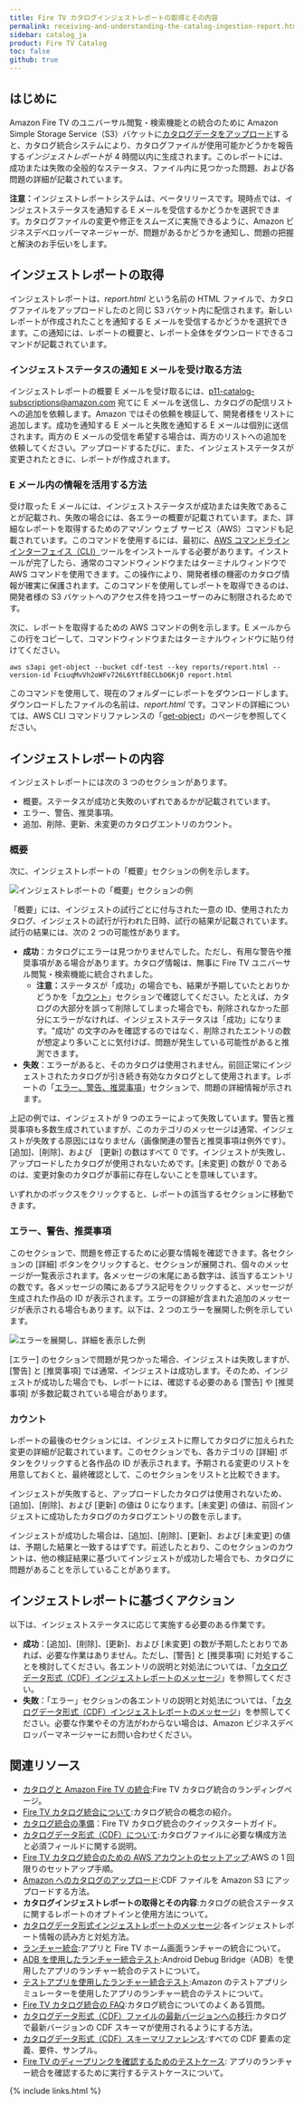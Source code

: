 ```yaml
---
title: Fire TV カタログインジェストレポートの取得とその内容
permalink: receiving-and-understanding-the-catalog-ingestion-report.html
sidebar: catalog_ja
product: Fire TV Catalog
toc: false
github: true
---
```


<a class="anchor" name="はじめに"></a>

<a class="anchor" name="intro"></a>

<h2>はじめに</h2>
<p>Amazon Fire TV のユニバーサル閲覧・検索機能との統合のために Amazon Simple Storage Service（S3）バケットに<a href="https://developer.amazon.com/public/ja/solutions/devices/fire-tv/docs/catalog/catalog-upload">カタログデータをアップロード</a>すると、カタログ統合システムにより、カタログファイルが使用可能かどうかを報告する<em>インジェストレポート</em>が 4 時間以内に生成されます。このレポートには、成功または失敗の全般的なステータス、ファイル内に見つかった問題、および各問題の詳細が記載されています。</p>
<p><strong>注意：</strong>インジェストレポートシステムは、ベータリリースです。現時点では、インジェストステータスを通知する E メールを受信するかどうかを選択できます。カタログファイルの変更や修正をスムーズに実施できるように、Amazon ビジネスデベロッパーマネージャーが、問題があるかどうかを通知し、問題の把握と解決のお手伝いをします。</p>


<a class="anchor" name="インジェストレポートの取得"></a>

<a class="anchor" name="retrieving"></a>

<h2>インジェストレポートの取得</h2>
<p>インジェストレポートは、<em>report.html</em> という名前の HTML ファイルで、カタログファイルをアップロードしたのと同じ S3 バケット内に配信されます。新しいレポートが作成されたことを通知する E メールを受信するかどうかを選択できます。この通知には、レポートの概要と、レポート全体をダウンロードできるコマンドが記載されています。</p>
<h3>インジェストステータスの通知 E メールを受け取る方法</h3>
<p>インジェストレポートの概要 E メールを受け取るには、<a href="mailto:p11-catalog-subscriptions@amazon.com">p11-catalog-subscriptions@amazon.com</a> 宛てに E メールを送信し、カタログの配信リストへの追加を依頼します。Amazon ではその依頼を検証して、開発者様をリストに追加します。成功を通知する E メールと失敗を通知する E メールは個別に送信されます。両方の E メールの受信を希望する場合は、両方のリストへの追加を依頼してください。アップロードするたびに、また、インジェストステータスが変更されたときに、レポートが作成されます。</p>
<h3>E メール内の情報を活用する方法</h3>
<p>受け取った E メールには、インジェストステータスが成功または失敗であることが記載され、失敗の場合には、各エラーの概要が記載されています。また、詳細なレポートを取得するためのアマゾン ウェブ サービス（AWS）コマンドも記載されています。このコマンドを使用するには、最初に、<a title="AWS コマンドラインインターフェイス" target="_blank" href="https://aws.amazon.com/cli/">AWS コマンドラインインターフェイス（CLI）</a>ツールをインストールする必要があります。インストールが完了したら、通常のコマンドウィンドウまたはターミナルウィンドウで AWS コマンドを使用できます。この操作により、開発者様の機密のカタログ情報が確実に保護されます。このコマンドを使用してレポートを取得できるのは、開発者様の S3 バケットへのアクセス件を持つユーザーのみに制限されるためです。</p>
<p>次に、レポートを取得するための AWS コマンドの例を示します。E メールからこの行をコピーして、コマンドウィンドウまたはターミナルウィンドウに貼り付けてください。</p>
<p><code>aws s3api get-object --bucket cdf-test --key reports/report.html --version-id FciuqMvVh2oWFv726L6Ytf8ECLbO6Kj0 report.html</code></p>
<p>このコマンドを使用して、現在のフォルダーにレポートをダウンロードします。ダウンロードしたファイルの名前は、<em>report.html</em> です。コマンドの詳細については、AWS CLI コマンドリファレンスの「<a href="http://docs.aws.amazon.com/cli/latest/reference/s3api/get-object.html">get-object</a>」のページを参照してください。</p>


<a class="anchor" name="インジェストレポートの内容"></a>

<a class="anchor" name="report_contents"></a>

<h2>インジェストレポートの内容</h2>
<p>インジェストレポートには次の 3 つのセクションがあります。</p>
<ul>
<li>概要。ステータスが成功と失敗のいずれであるかが記載されています。</li>
<li>エラー、警告、推奨事項。</li>
<li>追加、削除、更新、未変更のカタログエントリのカウント。</li>
</ul>
<h3>概要</h3>
<p>次に、インジェストレポートの「概要」セクションの例を示します。</p>
<p><img src="https://images-na.ssl-images-amazon.com/images/G/01/mobile-apps/devportal2/content/sdk/images/fire-tv-ingestion-reports/IGSum._V289417383_.jpg" alt="インジェストレポートの「概要」セクションの例"><br></p>
<p>「概要」には、インジェストの試行ごとに付与された一意の ID、使用されたカタログ、インジェストの試行が行われた日時、試行の結果が記載されています。試行の結果には、次の 2 つの可能性があります。</p>
<ul>
<li>
<strong>成功</strong>：カタログにエラーは見つかりませんでした。ただし、有用な警告や推奨事項がある場合があります。カタログ情報は、無事に Fire TV ユニバーサル閲覧・検索機能に統合されました。
<ul>
 <li>
   <strong>注意：</strong>ステータスが「成功」の場合でも、結果が予期していたとおりかどうかを「<a href="#counts">カウント</a>」セクションで確認してください。たとえば、カタログの大部分を誤って削除してしまった場合でも、削除されなかった部分にエラーがなければ、インジェストステータスは「成功」になります。"成功" の文字のみを確認するのではなく、削除されたエントリの数が想定より多いことに気付けば、問題が発生している可能性があると推測できます。
 </li>
</ul>
</li>
<li>
<strong>失敗</strong>：エラーがあると、そのカタログは使用されません。前回正常にインジェストされたカタログが引き続き有効なカタログとして使用されます。レポートの「<a href="#ews">エラー、警告、推奨事項</a>」セクションで、問題の詳細情報が示されます。
</li>
</ul>
<p>上記の例では、インジェストが 9 つのエラーによって失敗しています。警告と推奨事項も多数生成されていますが、このカテゴリのメッセージは通常、インジェストが失敗する原因にはなりません（画像関連の警告と推奨事項は例外です）。[追加]、[削除]、および　[更新] の数はすべて 0 です。インジェストが失敗し、アップロードしたカタログが使用されないためです。[未変更] の数が 0 であるのは、変更対象のカタログが事前に存在しないことを意味しています。</p>
<p>いずれかのボックスをクリックすると、レポートの該当するセクションに移動できます。</p><a class="anchor" id="ews"></a>
<h3>エラー、警告、推奨事項</h3>
<p>このセクションで、問題を修正するために必要な情報を確認できます。各セクションの [詳細] ボタンをクリックすると、セクションが展開され、個々のメッセージが一覧表示されます。各メッセージの末尾にある数字は、該当するエントリの数です。各メッセージの隣にあるプラス記号をクリックすると、メッセージが生成された作品の ID が表示されます。エラーの詳細が含まれた追加のメッセージが表示される場合もあります。以下は、2 つのエラーを展開した例を示しています。<br></p>
<p><img src="https://images-na.ssl-images-amazon.com/images/G/01/mobile-apps/devportal2/content/sdk/images/fire-tv-ingestion-reports/IGFullyExpandedError._V289417243_.jpg" alt="エラーを展開し、詳細を表示した例"><br></p>
<p>[エラー] のセクションで問題が見つかった場合、インジェストは失敗しますが、[警告] と [推奨事項] では通常、インジェストは成功します。そのため、インジェストが成功した場合でも、レポートには、確認する必要のある [警告] や [推奨事項] が多数記載されている場合があります。<br></p><a class="anchor" id="counts"></a>
<h3>カウント</h3>
<p>レポートの最後のセクションには、インジェストに際してカタログに加えられた変更の詳細が記載されています。このセクションでも、各カテゴリの [詳細] ボタンをクリックすると各作品の ID が表示されます。予期される変更のリストを用意しておくと、最終確認として、このセクションをリストと比較できます。<br></p>
<p>インジェストが失敗すると、アップロードしたカタログは使用されないため、[追加]、[削除]、および [更新] の値は 0 になります。[未変更] の値は、前回インジェストに成功したカタログのカタログエントリの数を示します。</p>
<p>インジェストが成功した場合は、[追加]、[削除]、[更新]、および [未変更] の値は、予期した結果と一致するはずです。前述したとおり、このセクションのカウントは、他の検証結果に基づいてインジェストが成功した場合でも、カタログに問題があることを示していることがあります。</p>


<a class="anchor" name="インジェストレポートに基づくアクション"></a>

<a class="anchor" name="next_steps"></a>

<h2>インジェストレポートに基づくアクション</h2>
<p>以下は、インジェストステータスに応じて実施する必要のある作業です。</p>
<ul>
<li>
<strong>成功</strong>：[追加]、[削除]、[更新]、および [未変更] の数が予期したとおりであれば、必要な作業はありません。ただし、[警告] と [推奨事項] に対処することを検討してください。各エントリの説明と対処法については、「<a href="https://developer.amazon.com/public/ja/solutions/devices/fire-tv/docs/catalog/catalog-data-format-ingestion-report-messages">カタログデータ形式（CDF）インジェストレポートのメッセージ</a>」を参照してください。
</li>
<li>
<strong>失敗</strong>：「エラー」セクションの各エントリの説明と対処法については、「<a href="https://developer.amazon.com/public/ja/solutions/devices/fire-tv/docs/catalog/catalog-data-format-ingestion-report-messages">カタログデータ形式（CDF）インジェストレポートのメッセージ</a>」を参照してください。必要な作業やその方法がわからない場合は、Amazon ビジネスデベロッパーマネージャーにお問い合わせください。
</li>
</ul>


<a class="anchor" name="関連リソース"></a>

<a class="anchor" name="related"></a>

<h2>関連リソース</h2>
<ul>
<li> <a href="https://developer.amazon.com/public/ja/solutions/devices/fire-tv/overview/integrating-your-catalog-with-fire-tv">カタログと Amazon Fire TV の統合</a>:Fire TV カタログ統合のランディングページ。</li>
<li> <a href="https://developer.amazon.com/public/ja/solutions/devices/fire-tv/docs/catalog/understanding-fire-tv-catalog-integration">Fire TV カタログ統合について</a>:カタログ統合の概念の紹介。</li>
<li> <a href="https://developer.amazon.com/public/ja/solutions/devices/fire-tv/docs/catalog/catalog-integration">カタログ統合の準備</a>：Fire TV カタログ統合のクイックスタートガイド。</li>
<li> <a href="https://developer.amazon.com/public/ja/solutions/devices/fire-tv/docs/catalog/catalog-data-format-cdf-overview">カタログデータ形式（CDF）について</a>:カタログファイルに必要な構成方法と必須フィールドに関する説明。</li>
<li> <a href="https://developer.amazon.com/public/ja/solutions/devices/fire-tv/docs/catalog/setting-up-your-aws-account-for-fire-tv-catalog-integration">Fire TV カタログ統合のための AWS アカウントのセットアップ</a>:AWS の 1 回限りのセットアップ手順。</li>
<li> <a href="https://developer.amazon.com/public/ja/solutions/devices/fire-tv/docs/catalog/catalog-upload">Amazon へのカタログのアップロード</a>:CDF ファイルを Amazon S3 にアップロードする方法。</li>
<li> <strong>カタログインジェストレポートの取得とその内容</strong>:カタログの統合ステータスに関するレポートのオプトインと使用方法について。</li>
<li> <a href="https://developer.amazon.com/public/ja/solutions/devices/fire-tv/docs/catalog/catalog-data-format-ingestion-report-messages">カタログデータ形式インジェストレポートのメッセージ</a>:各インジェストレポート情報の読み方と対処方法。</li>
<li> <a href="https://developer.amazon.com/public/ja/solutions/devices/fire-tv/docs/catalog/launcher-integration">ランチャー統合</a>:アプリと Fire TV ホーム画面ランチャーの統合について。</li>
<li> <a href="https://developer.amazon.com/public/ja/solutions/devices/fire-tv/docs/catalog/testing-launcher-integration-with-adb">ADB を使用したランチャー統合テスト</a>:Android Debug Bridge（ADB）を使用したアプリのランチャー統合のテストについて。</li>
<li> <a href="https://developer.amazon.com/public/ja/solutions/devices/fire-tv/docs/catalog/testing-launcher-integration-with-the-test-app">テストアプリを使用したランチャー統合テスト</a>:Amazon のテストアプリシミュレーターを使用したアプリのランチャー統合のテストについて。</li>
<li> <a href="https://developer.amazon.com/public/ja/solutions/devices/fire-tv/docs/catalog/fire-tv-catalog-integration-faqs">Fire TV カタログ統合の FAQ</a>:カタログ統合についてのよくある質問。</li>
<li> <a href="https://developer.amazon.com/public/ja/solutions/devices/fire-tv/docs/catalog/migrating-a-cdf-file-to-the-latest-version">カタログデータ形式（CDF）ファイルの最新バージョンへの移行</a>:カタログで最新バージョンの CDF スキーマが使用されるようにする方法。</li>
<li> <a href="https://developer.amazon.com/public/ja/solutions/devices/fire-tv/docs/catalog/catalog-data-format-schema-reference">カタログデータ形式（CDF）スキーマリファレンス</a>:すべての CDF 要素の定義、要件、サンプル。</li>
<li><a href="https://developer.amazon.com/public/ja/solutions/devices/fire-tv/docs/catalog/test-cases-for-verifying-deep-links-from-your-fire-tv-catalog">Fire TV のディープリンクを確認するためのテストケース</a>: アプリのランチャー統合を確認するために実行するテストケースについて。</li>

</ul>

{% include links.html %}
